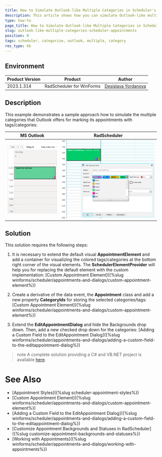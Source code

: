 ```yaml
---
title: How to Simulate Outlook-like Multiple Categories in Scheduler's Appointments
description: This article shows how you can simulate Outlook-like multiple categories in the WinForms Scheduler's appointments.
type: how-to
page_title: How to Simulate Outlook-like Multiple Categories in Scheduler's Appointments
slug: outlook-like-multiple-categories-scheduler-appointments
position: 0
tags: scheduler, categorize, outlook, multiple, category
res_type: kb
---
```


## Environment
 
|Product Version|Product|Author|
|----|----|----|
|2023.1.314|RadScheduler for WinForms|[Desislava Yordanova](https://www.telerik.com/blogs/author/desislava-yordanova)|
 

## Description

This example demonstrates a sample approach how to simulate the multiple categories that Outlook offers for marking its appointments with tags/categories:

|MS Outlook|RadScheduler|
|----|----|
|![outlook-like-multiple-categories-scheduler-appointments001](images/outlook-like-multiple-categories-scheduler-appointments001.png)|![outlook-like-multiple-categories-scheduler-appointments002](images/outlook-like-multiple-categories-scheduler-appointments002.png)|

## Solution 
This solution requires the following steps:

1. It is necessary to extend the default visual **AppointmentElement** and add a container for visualizing the colored tags/categories at the bottom right corner of the visual elements. The **SchedulerElementProvider** will help you for replacing the default element with the custom implementation: [Custom Appointment Element]({%slug winforms/scheduler/appointments-and-dialogs/custom-appointment-element%})

2. Create a derivative of the data event, the **Appointment** class and add a new property **CategoryIds** for storing the selected categories/tags: [Custom Appointment Element]({%slug winforms/scheduler/appointments-and-dialogs/custom-appointment-element%})

3. Extend the **EditAppointmentDialog** and hide the Backgrounds drop down. Then, add a new checked drop down for the categories: [Adding a Custom Field to the EditAppointment Dialog]({%slug winforms/scheduler/appointments-and-dialogs/adding-a-custom-field-to-the-editappointment-dialog%})

>note A complete solution providing a C# and VB.NET project is available [here](https://github.com/telerik/winforms-sdk/tree/master/Scheduler/MultipleCategoriesInAppointments).

# See Also

* [Appointment Styles]({%slug scheduler-appointment-styles%})
* [Custom Appointment Element]({%slug winforms/scheduler/appointments-and-dialogs/custom-appointment-element%})
* [Adding a Custom Field to the EditAppointment Dialog]({%slug winforms/scheduler/appointments-and-dialogs/adding-a-custom-field-to-the-editappointment-dialog%})
* [Customize Appointment Backgrounds and Statuses in RadScheduler]({%slug customize-appointment-backgrounds-and-statuses%})
* [Working with Appointments]({%slug winforms/scheduler/appointments-and-dialogs/working-with-appointments%})
 





 

 
